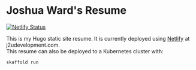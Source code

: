 # Joshua Ward's Resume

[![Netlify Status](https://api.netlify.com/api/v1/badges/f1ebad5e-8369-47a1-a86c-5e195cdef988/deploy-status)](https://app.netlify.com/sites/j2udevelopment/deploys)

This is my Hugo static site resume.  It is currently deployed using [Netlify](https://www.netlify.com/) at j2udevelopment.com.  
  This resume can also be deployed to a Kubernetes cluster with:
```
skaffold run
```
